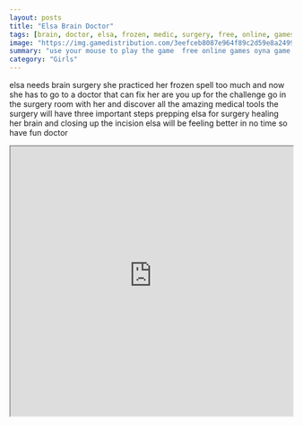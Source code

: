 ```yaml
---
layout: posts
title: "Elsa Brain Doctor"
tags: [brain, doctor, elsa, frozen, medic, surgery, free, online, games, oyna, game, free, games, play, play, games]
image: "https://img.gamedistribution.com/3eefceb8087e964f89c2d59e8a249915.jpg"
summary: "use your mouse to play the game  free online games oyna game free games play play games"
category: "Girls"
---
```


elsa needs brain surgery she practiced her frozen spell too much and now she has to go to a doctor that can fix her are you up for the challenge go in the surgery room with her and discover all the amazing medical tools the surgery will have three important steps prepping elsa for surgery healing her brain and closing up the incision elsa will be feeling better in no time so have fun doctor

<iframe width="100%" height="480px;" src="https://flash.gamedistribution.com?game=3eefceb8087e964f89c2d59e8a249915"></iframe>